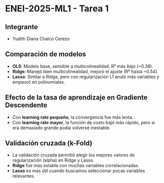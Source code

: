 # ENEI-2025-ML1 - Tarea 1

## Integrante
- Yudith Diana Chalco Cerezo

## Comparación de modelos
- **OLS**: Modelo base, sensible a multicolinealidad. R² más bajo (~0.38).  
- **Ridge**: Manejó bien multicolinealidad, mejoró el ajuste (R² hasta ~0.54).  
- **Lasso**: Similar a Ridge, pero con regularización L1 anuló más variables y empeoró en polinomiales.

## Efecto de la tasa de aprendizaje en Gradiente Descendente
- Con **learning rate pequeño**, la convergencia fue más lenta.  
- Con **learning rate mayor**, la función de costo bajó más rápido, pero si era demasiado grande podía volverse inestable.

## Validación cruzada (k-Fold)
- La validación cruzada permitió elegir los mejores valores de regularización (alpha) en Ridge y Lasso.  
- **Ridge** fue más estable con muchas variables correlacionadas.  
- **Lasso** es más útil cuando buscamos seleccionar pocas variables relevantes.

